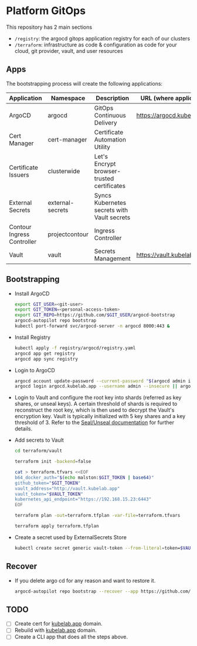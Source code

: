 # Platform GitOps

This repository has 2 main sections

- `/registry`: the argocd gitops application registry for each of our clusters
- `/terraform`: infrastructure as code & configuration as code for your cloud, git provider, vault, and user resources

## Apps

The bootstrapping process will create the following applications:

| Application              | Namespace        | Description                                 | URL (where applicable)             |
| ------------------------ | ---------------- | ------------------------------------------- | ---------------------------------- |
| ArgoCD                  | argocd           | GitOps Continuous Delivery                  | https://argocd.kubelab.app               |
| Cert Manager             | cert-manager     | Certificate Automation Utility              |                                    |
| Certificate Issuers      | clusterwide      | Let's Encrypt browser-trusted certificates  |                                    |
| External Secrets         | external-secrets | Syncs Kubernetes secrets with Vault secrets |                                    |
| Contour Ingress Controller | projectcontour    | Ingress Controller                          |                                    |
| Vault                    | vault            | Secrets Management                          | https://vault.kubelab.app                |

## Bootstrapping

- Install ArgoCD

  ```sh
  export GIT_USER=<git-user>
  export GIT_TOKEN=<personal-access-token>
  export GIT_REPO=https://github.com/$GIT_USER/argocd-bootstrap
  argocd-autopilot repo bootstrap
  kubectl port-forward svc/argocd-server -n argocd 8000:443 &
  ```

- Install Registry

  ```sh
  kubectl apply -f registry/argocd/registry.yaml
  argocd app get registry
  argocd app sync registry
  ```

- Login to ArgoCD

  ```sh
  argocd account update-password --current-password "$(argocd admin initial-password -n argocd | head -1)"
  argocd login argocd.kubelab.app --username admin --insecure || argocd login argocd.kubelab.app --username admin --insecure --core
  ```

- Login to Vault and configure the root key into shards (referred as key shares, or unseal keys). A certain threshold of shards is required to reconstruct the root key, which is then used to decrypt the Vault's encryption key. Vault is typically initialized with 5 key shares and a key threshold of 3. Refer to the [Seal/Unseal documentation](https://developer.hashicorp.com/vault/docs/concepts/seal#seal-unseal) for further details.

- Add secrets to Vault

  ```sh
  cd terraform/vault

  terraform init -backend=false

  cat > terraform.tfvars <<EOF
  b64_docker_auth="$(echo malston:$GIT_TOKEN | base64)"
  github_token="$GIT_TOKEN"
  vault_address="http://vault.kubelab.app"
  vault_token="$VAULT_TOKEN"
  kubernetes_api_endpoint="https://192.168.15.23:6443"
  EOF

  terraform plan -out=terraform.tfplan -var-file=terraform.tfvars

  terraform apply terraform.tfplan
  ```

- Create a secret used by ExternalSecrets Store

  ```sh
  kubectl create secret generic vault-token --from-literal=token=$VAULT_TOKEN --namespace=external-secrets-operator
  ```

## Recover

- If you delete argo cd for any reason and want to restore it.

  ```sh
  argocd-autopilot repo bootstrap --recover --app https://github.com/malston/argocd-bootstrap/bootstrap/argo-cd
  ```

## TODO

- [ ] Create cert for [kubelab.app](kubelab.app) domain.
- [ ] Rebuild with [kubelab.app](kubelab.app) domain.
- [ ] Create a CLI app that does all the steps above.
